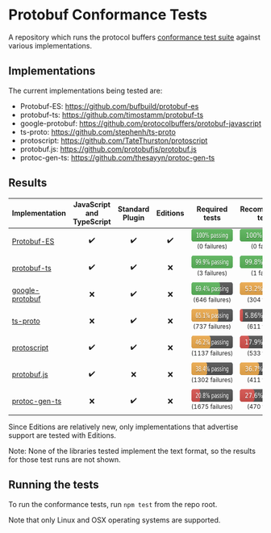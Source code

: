 # Protobuf Conformance Tests

A repository which runs the protocol buffers
[conformance test suite](https://github.com/protocolbuffers/protobuf/tree/main/conformance) against various implementations.

## Implementations

The current implementations being tested are:

<!-- LIST-START -->

* Protobuf-ES: https://github.com/bufbuild/protobuf-es
* protobuf-ts: https://github.com/timostamm/protobuf-ts
* google-protobuf: https://github.com/protocolbuffers/protobuf-javascript
* ts-proto: https://github.com/stephenh/ts-proto
* protoscript: https://github.com/TateThurston/protoscript
* protobuf.js: https://github.com/protobufjs/protobuf.js
* protoc-gen-ts: https://github.com/thesayyn/protoc-gen-ts

<!-- LIST-END -->

## Results

<!-- TABLE-START -->

| Implementation | JavaScript and<br>TypeScript | Standard<br>Plugin | Editions | Required tests | Recommended tests |
|---|:---:|:---:|:---:|:---:|:---:|
| [Protobuf-ES](impl/protobuf-es) | :heavy_check_mark: | :heavy_check_mark: | :heavy_check_mark: | <sub><img src=".github/genimg/Protobuf-ES-required.svg" height="25" width="125" /></sub><br><sup>(0&nbsp;failures)<sub> | <sub><img src=".github/genimg/Protobuf-ES-recommended.svg" height="25" width="125" /></sub><br><sup>(0&nbsp;failures)<sub> |
| [protobuf-ts](impl/protobuf-ts) | :heavy_check_mark: | :heavy_check_mark: | :x: | <sub><img src=".github/genimg/protobuf-ts-required.svg" height="25" width="125" /></sub><br><sup>(3&nbsp;failures)<sub> | <sub><img src=".github/genimg/protobuf-ts-recommended.svg" height="25" width="125" /></sub><br><sup>(1&nbsp;failures)<sub> |
| [google-protobuf](impl/google-protobuf) | :x: | :heavy_check_mark: | :x: | <sub><img src=".github/genimg/google-protobuf-required.svg" height="25" width="125" /></sub><br><sup>(646&nbsp;failures)<sub> | <sub><img src=".github/genimg/google-protobuf-recommended.svg" height="25" width="125" /></sub><br><sup>(304&nbsp;failures)<sub> |
| [ts-proto](impl/ts-proto) | :x: | :heavy_check_mark: | :x: | <sub><img src=".github/genimg/ts-proto-required.svg" height="25" width="125" /></sub><br><sup>(737&nbsp;failures)<sub> | <sub><img src=".github/genimg/ts-proto-recommended.svg" height="25" width="125" /></sub><br><sup>(611&nbsp;failures)<sub> |
| [protoscript](impl/protoscript) | :heavy_check_mark: | :heavy_check_mark: | :x: | <sub><img src=".github/genimg/protoscript-required.svg" height="25" width="125" /></sub><br><sup>(1137&nbsp;failures)<sub> | <sub><img src=".github/genimg/protoscript-recommended.svg" height="25" width="125" /></sub><br><sup>(533&nbsp;failures)<sub> |
| [protobuf.js](impl/protobuf.js) | :heavy_check_mark: | :x: | :x: | <sub><img src=".github/genimg/protobuf.js-required.svg" height="25" width="125" /></sub><br><sup>(1302&nbsp;failures)<sub> | <sub><img src=".github/genimg/protobuf.js-recommended.svg" height="25" width="125" /></sub><br><sup>(411&nbsp;failures)<sub> |
| [protoc-gen-ts](impl/protoc-gen-ts) | :x: | :heavy_check_mark: | :x: | <sub><img src=".github/genimg/protoc-gen-ts-required.svg" height="25" width="125" /></sub><br><sup>(1675&nbsp;failures)<sub> | <sub><img src=".github/genimg/protoc-gen-ts-recommended.svg" height="25" width="125" /></sub><br><sup>(470&nbsp;failures)<sub> |

<!-- TABLE-END -->

Since Editions are relatively new, only implementations that advertise support are tested with Editions. 

Note: None of the libraries tested implement the text format, so the results for those test runs are not shown.

## Running the tests

To run the conformance tests, run `npm test` from the repo root.

Note that only Linux and OSX operating systems are supported.
